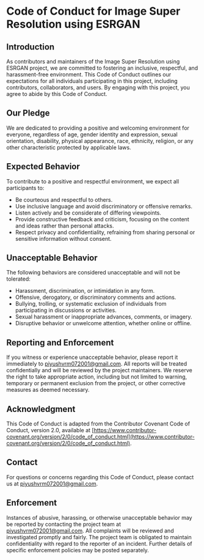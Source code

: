 # Code of Conduct for Image Super Resolution using ESRGAN

## Introduction

As contributors and maintainers of the Image Super Resolution using ESRGAN project, we are committed to fostering an inclusive, respectful, and harassment-free environment. This Code of Conduct outlines our expectations for all individuals participating in this project, including contributors, collaborators, and users. By engaging with this project, you agree to abide by this Code of Conduct.

## Our Pledge

We are dedicated to providing a positive and welcoming environment for everyone, regardless of age, gender identity and expression, sexual orientation, disability, physical appearance, race, ethnicity, religion, or any other characteristic protected by applicable laws.

## Expected Behavior

To contribute to a positive and respectful environment, we expect all participants to:

- Be courteous and respectful to others.
- Use inclusive language and avoid discriminatory or offensive remarks.
- Listen actively and be considerate of differing viewpoints.
- Provide constructive feedback and criticism, focusing on the content and ideas rather than personal attacks.
- Respect privacy and confidentiality, refraining from sharing personal or sensitive information without consent.

## Unacceptable Behavior

The following behaviors are considered unacceptable and will not be tolerated:

- Harassment, discrimination, or intimidation in any form.
- Offensive, derogatory, or discriminatory comments and actions.
- Bullying, trolling, or systematic exclusion of individuals from participating in discussions or activities.
- Sexual harassment or inappropriate advances, comments, or imagery.
- Disruptive behavior or unwelcome attention, whether online or offline.

## Reporting and Enforcement

If you witness or experience unacceptable behavior, please report it immediately to [piyushvrm072001@gmail.com](mailto:piyushvrm072001@gmail.com). All reports will be treated confidentially and will be reviewed by the project maintainers. We reserve the right to take appropriate action, including but not limited to warning, temporary or permanent exclusion from the project, or other corrective measures as deemed necessary.

## Acknowledgment

This Code of Conduct is adapted from the Contributor Covenant Code of Conduct, version 2.0, available at [https://www.contributor-covenant.org/version/2/0/code_of_conduct.html](https://www.contributor-covenant.org/version/2/0/code_of_conduct.html).

## Contact

For questions or concerns regarding this Code of Conduct, please contact us at [piyushvrm072001@gmail.com](mailto:piyushvrm072001@gmail.com).

## Enforcement

Instances of abusive, harassing, or otherwise unacceptable behavior may be reported by contacting the project team at [piyushvrm072001@gmail.com](mailto:piyushvrm072001@gmail.com). All complaints will be reviewed and investigated promptly and fairly. The project team is obligated to maintain confidentiality with regard to the reporter of an incident. Further details of specific enforcement policies may be posted separately.
